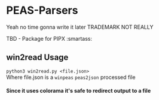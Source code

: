 # PEAS-Parsers
Yeah no  time gonna write it later TRADEMARK NOT REALLY

TBD - Package for PIPX :smartass:

## win2read Usage
`python3 win2read.py <file.json>`    
Where file.json is a `winpeas` `peas2json` processed file
#### Since it uses colorama it's safe to redirect output to a file
